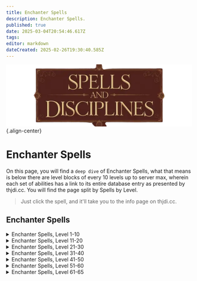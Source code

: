 ```yaml
---
title: Enchanter Spells
description: Enchanter Spells.
published: true
date: 2025-03-04T20:54:46.617Z
tags: 
editor: markdown
dateCreated: 2025-02-26T19:30:40.585Z
---
```


![spellsdisciplines.webp](/classes-and-abilities/spellsdisciplines.webp){.align-center}

# Enchanter Spells


On this page, you will find a `deep dive` of Enchanter Spells, what that means is below there are level blocks of every 10 levels up to server max, wherein each set of abilities has a link to its entire database entry as presented by thjdi.cc. You will find the page split by Spells by Level.


> Just click the spell, and it'll take you to the info page on thjdi.cc.


## Enchanter Spells

<details>
	<summary> Enchanter Spells, Level 1-10 </summary>

|Spell Name|Level|
|---|---|
|<a href="https://www.thjdi.cc/spell/300" target="_blank">Charm</a>|1|
|<a href="https://www.thjdi.cc/spell/208" target="_blank">Lull</a>|1|
|<a href="https://www.thjdi.cc/spell/287" target="_blank">Minor Illusion</a>|1|
|<a href="https://www.thjdi.cc/spell/288" target="_blank">Minor Shielding</a>|1|
|<a href="https://www.thjdi.cc/spell/285" target="_blank">Pendril's Animation</a>|1|
|<a href="https://www.thjdi.cc/spell/331" target="_blank">Reclaim Energy</a>|1|
|<a href="https://www.thjdi.cc/spell/286" target="_blank">Shallow Breath</a>|1|
|<a href="https://www.thjdi.cc/spell/40" target="_blank">Strengthen</a>|1|
|<a href="https://www.thjdi.cc/spell/289" target="_blank">Taper Enchantment</a>|1|
|<a href="https://www.thjdi.cc/spell/205" target="_blank">True North</a>|1|
|<a href="https://www.thjdi.cc/spell/32200" target="_blank">Visage of the Daft Trickster</a>|1|
|<a href="https://www.thjdi.cc/spell/41" target="_blank">Weaken</a>|1|
|<a href="https://www.thjdi.cc/spell/582" target="_blank">Illusion: Human</a>|2|
|<a href="https://www.thjdi.cc/spell/681" target="_blank">Juli's Animation</a>|2|
|<a href="https://www.thjdi.cc/spell/292" target="_blank">Mesmerize</a>|2|
|<a href="https://www.thjdi.cc/spell/676" target="_blank">Tashina</a>|2|
|<a href="https://www.thjdi.cc/spell/290" target="_blank">Color Flux</a>|3|
|<a href="https://www.thjdi.cc/spell/229" target="_blank">Fear</a>|3|
|<a href="https://www.thjdi.cc/spell/293" target="_blank">Haze</a>|3|
|<a href="https://www.thjdi.cc/spell/583" target="_blank">Illusion: Half-Elf</a>|3|
|<a href="https://www.thjdi.cc/spell/291" target="_blank">Enfeeblement</a>|4|
|<a href="https://www.thjdi.cc/spell/36" target="_blank">Gate</a>|4|
|<a href="https://www.thjdi.cc/spell/42" target="_blank">Invisibility</a>|4|
|<a href="https://www.thjdi.cc/spell/294" target="_blank">Suffocating Sphere</a>|4|
|<a href="https://www.thjdi.cc/spell/297" target="_blank">Eye of Confusion</a>|5|
|<a href="https://www.thjdi.cc/spell/588" target="_blank">Illusion: Wood Elf</a>|5|
|<a href="https://www.thjdi.cc/spell/299" target="_blank">Sentinel</a>|5|
|<a href="https://www.thjdi.cc/spell/246" target="_blank">Lesser Shielding</a>|6|
|<a href="https://www.thjdi.cc/spell/230" target="_blank">Root</a>|6|
|<a href="https://www.thjdi.cc/spell/80" target="_blank">See Invisible</a>|6|
|<a href="https://www.thjdi.cc/spell/501" target="_blank">Soothe</a>|6|
|<a href="https://www.thjdi.cc/spell/48" target="_blank">Cancel Magic</a>|7|
|<a href="https://www.thjdi.cc/spell/296" target="_blank">Chaotic Feedback</a>|7|
|<a href="https://www.thjdi.cc/spell/667" target="_blank">Enchant Silver</a>|7|
|<a href="https://www.thjdi.cc/spell/3991" target="_blank">Mass Enchant Silver</a>|7|
|<a href="https://www.thjdi.cc/spell/295" target="_blank">Mircyl's Animation</a>|7|
|<a href="https://www.thjdi.cc/spell/298" target="_blank">Alliance</a>|8|
|<a href="https://www.thjdi.cc/spell/500" target="_blank">Bind Sight</a>|8|
|<a href="https://www.thjdi.cc/spell/1359" target="_blank">Enchant Clay</a>|8|
|<a href="https://www.thjdi.cc/spell/595" target="_blank">Illusion: Gnome</a>|8|
|<a href="https://www.thjdi.cc/spell/3986" target="_blank">Mass Enchant Clay</a>|8|
|<a href="https://www.thjdi.cc/spell/645" target="_blank">Ebbing Strength</a>|9|
|<a href="https://www.thjdi.cc/spell/682" target="_blank">Kilan's Animation</a>|9|
|<a href="https://www.thjdi.cc/spell/302" target="_blank">Languid Pace</a>|9|
|<a href="https://www.thjdi.cc/spell/303" target="_blank">Whirl till you hurl</a>|9|
|<a href="https://www.thjdi.cc/spell/182" target="_blank">Beguile</a>|10|
|<a href="https://www.thjdi.cc/spell/301" target="_blank">Memory Blur</a>|10|
|<a href="https://www.thjdi.cc/spell/650" target="_blank">Mist</a>|10|
|<a href="https://www.thjdi.cc/spell/276" target="_blank">Serpent Sight</a>|10|

</details>

<details>
	<summary> Enchanter Spells, Level 11-20 </summary>

|Spell Name|Level|
|---|---|
|<a href="https://www.thjdi.cc/spell/521" target="_blank">Choke</a>|11|
|<a href="https://www.thjdi.cc/spell/7988" target="_blank">Greater Mass Enchant Silver</a>|11|
|<a href="https://www.thjdi.cc/spell/589" target="_blank">Illusion: High Elf</a>|11|
|<a href="https://www.thjdi.cc/spell/2561" target="_blank">Intellectual Advancement</a>|11|
|<a href="https://www.thjdi.cc/spell/4010" target="_blank">Mass Thicken Mana</a>|11|
|<a href="https://www.thjdi.cc/spell/390" target="_blank">Thicken Mana</a>|11|
|<a href="https://www.thjdi.cc/spell/40971" target="_blank">Bind Affinity</a>|12|
|<a href="https://www.thjdi.cc/spell/35" target="_blank">Bind Affinity</a>|12|
|<a href="https://www.thjdi.cc/spell/86" target="_blank">Enduring Breath</a>|12|
|<a href="https://www.thjdi.cc/spell/587" target="_blank">Illusion: Erudite</a>|12|
|<a href="https://www.thjdi.cc/spell/594" target="_blank">Illusion: Halfling</a>|12|
|<a href="https://www.thjdi.cc/spell/187" target="_blank">Enthrall</a>|13|
|<a href="https://www.thjdi.cc/spell/591" target="_blank">Illusion: Dwarf</a>|13|
|<a href="https://www.thjdi.cc/spell/481" target="_blank">Rune I</a>|13|
|<a href="https://www.thjdi.cc/spell/4255" target="_blank">Wuggan's Lesser Appraisal</a>|13|
|<a href="https://www.thjdi.cc/spell/697" target="_blank">Breeze</a>|14|
|<a href="https://www.thjdi.cc/spell/668" target="_blank">Enchant Electrum</a>|14|
|<a href="https://www.thjdi.cc/spell/235" target="_blank">Invisibility versus Undead</a>|14|
|<a href="https://www.thjdi.cc/spell/3987" target="_blank">Mass Enchant Electrum</a>|14|
|<a href="https://www.thjdi.cc/spell/683" target="_blank">Shalee's Animation</a>|14|
|<a href="https://www.thjdi.cc/spell/4267" target="_blank">Wuggan's Lesser Discombobulation</a>|14|
|<a href="https://www.thjdi.cc/spell/4279" target="_blank">Wuggan's Lesser Extrication</a>|14|
|<a href="https://www.thjdi.cc/spell/305" target="_blank">Identify</a>|15|
|<a href="https://www.thjdi.cc/spell/586" target="_blank">Illusion: Barbarian</a>|15|
|<a href="https://www.thjdi.cc/spell/601" target="_blank">Illusion: Tree</a>|15|
|<a href="https://www.thjdi.cc/spell/261" target="_blank">Levitate</a>|15|
|<a href="https://www.thjdi.cc/spell/39" target="_blank">Quickness</a>|15|
|<a href="https://www.thjdi.cc/spell/304" target="_blank">Chase the Moon</a>|16|
|<a href="https://www.thjdi.cc/spell/281" target="_blank">Disempower</a>|16|
|<a href="https://www.thjdi.cc/spell/7676" target="_blank">Focus Crude Spellcaster's Empowering Essence</a>|16|
|<a href="https://www.thjdi.cc/spell/7677" target="_blank">Focus Makeshift Spellcaster's Empowering Essence</a>|16|
|<a href="https://www.thjdi.cc/spell/7674" target="_blank">Focus Primitive Spellcaster's Empowering Essence</a>|16|
|<a href="https://www.thjdi.cc/spell/7675" target="_blank">Focus Rudimentary Spellcaster's Empowering Essence</a>|16|
|<a href="https://www.thjdi.cc/spell/307" target="_blank">Mesmerization</a>|16|
|<a href="https://www.thjdi.cc/spell/306" target="_blank">Sanity Warp</a>|16|
|<a href="https://www.thjdi.cc/spell/309" target="_blank">Shielding</a>|16|
|<a href="https://www.thjdi.cc/spell/651" target="_blank">Cloud</a>|17|
|<a href="https://www.thjdi.cc/spell/228" target="_blank">Endure Magic</a>|17|
|<a href="https://www.thjdi.cc/spell/593" target="_blank">Illusion: Ogre</a>|17|
|<a href="https://www.thjdi.cc/spell/2562" target="_blank">Intellectual Superiority</a>|17|
|<a href="https://www.thjdi.cc/spell/684" target="_blank">Sisna's Animation</a>|17|
|<a href="https://www.thjdi.cc/spell/47" target="_blank">Calm</a>|18|
|<a href="https://www.thjdi.cc/spell/592" target="_blank">Illusion: Troll</a>|18|
|<a href="https://www.thjdi.cc/spell/489" target="_blank">Sympathetic Aura</a>|18|
|<a href="https://www.thjdi.cc/spell/677" target="_blank">Tashani</a>|18|
|<a href="https://www.thjdi.cc/spell/21" target="_blank">Berserker Strength</a>|19|
|<a href="https://www.thjdi.cc/spell/439" target="_blank">Crystallize Mana</a>|19|
|<a href="https://www.thjdi.cc/spell/179" target="_blank">Feckless Might</a>|19|
|<a href="https://www.thjdi.cc/spell/7985" target="_blank">Greater Mass Enchant Electrum</a>|19|
|<a href="https://www.thjdi.cc/spell/3583" target="_blank">Tiny Companion</a>|19|
|<a href="https://www.thjdi.cc/spell/173" target="_blank">Benevolence</a>|20|
|<a href="https://www.thjdi.cc/spell/183" target="_blank">Cajoling Whispers</a>|20|
|<a href="https://www.thjdi.cc/spell/177" target="_blank">Color Shift</a>|20|
|<a href="https://www.thjdi.cc/spell/7689" target="_blank">Focus Mass Crude Spellcaster's Empowering Essence</a>|20|
|<a href="https://www.thjdi.cc/spell/7690" target="_blank">Focus Mass Makeshift Spellcaster's Empowering Essence</a>|20|
|<a href="https://www.thjdi.cc/spell/7687" target="_blank">Focus Mass Primitive Spellcaster's Empowering Essence</a>|20|
|<a href="https://www.thjdi.cc/spell/7688" target="_blank">Focus Mass Rudimentary Spellcaster's Empowering Essence</a>|20|
|<a href="https://www.thjdi.cc/spell/243" target="_blank">Illusion: Iksar</a>|20|
|<a href="https://www.thjdi.cc/spell/3982" target="_blank">Mass Crystallize Mana</a>|20|
|<a href="https://www.thjdi.cc/spell/84" target="_blank">Shifting Sight</a>|20|

</details>

<details>
	<summary> Enchanter Spells, Level 21-30 </summary>

|Spell Name|Level|
|---|---|
|<a href="https://www.thjdi.cc/spell/170" target="_blank">Alacrity</a>|21|
|<a href="https://www.thjdi.cc/spell/350" target="_blank">Chaos Flux</a>|21|
|<a href="https://www.thjdi.cc/spell/584" target="_blank">Illusion: Earth Elemental</a>|21|
|<a href="https://www.thjdi.cc/spell/482" target="_blank">Rune II</a>|22|
|<a href="https://www.thjdi.cc/spell/685" target="_blank">Sagar's Animation</a>|22|
|<a href="https://www.thjdi.cc/spell/24" target="_blank">Strip Enchantment</a>|22|
|<a href="https://www.thjdi.cc/spell/65" target="_blank">Major Shielding</a>|23|
|<a href="https://www.thjdi.cc/spell/185" target="_blank">Tepid Deeds</a>|23|
|<a href="https://www.thjdi.cc/spell/4256" target="_blank">Wuggan's Appraisal</a>|23|
|<a href="https://www.thjdi.cc/spell/669" target="_blank">Enchant Gold</a>|24|
|<a href="https://www.thjdi.cc/spell/581" target="_blank">Illusion: Skeleton</a>|24|
|<a href="https://www.thjdi.cc/spell/3988" target="_blank">Mass Enchant Gold</a>|24|
|<a href="https://www.thjdi.cc/spell/4268" target="_blank">Wuggan's Discombobulation</a>|24|
|<a href="https://www.thjdi.cc/spell/4280" target="_blank">Wuggan's Extrication</a>|24|
|<a href="https://www.thjdi.cc/spell/191" target="_blank">Feedback</a>|25|
|<a href="https://www.thjdi.cc/spell/7678" target="_blank">Focus Elementary Spellcaster's Empowering Essence</a>|25|
|<a href="https://www.thjdi.cc/spell/12322" target="_blank">Illusion: Simple Bellikos</a>|25|
|<a href="https://www.thjdi.cc/spell/131" target="_blank">Instill</a>|25|
|<a href="https://www.thjdi.cc/spell/162" target="_blank">Listless Power</a>|25|
|<a href="https://www.thjdi.cc/spell/174" target="_blank">Clarity</a>|26|
|<a href="https://www.thjdi.cc/spell/408" target="_blank">Curse of the Simple Mind</a>|26|
|<a href="https://www.thjdi.cc/spell/2563" target="_blank">Haunting Visage</a>|26|
|<a href="https://www.thjdi.cc/spell/450" target="_blank">Suffocate</a>|26|
|<a href="https://www.thjdi.cc/spell/540" target="_blank">Clarify Mana</a>|27|
|<a href="https://www.thjdi.cc/spell/652" target="_blank">Obscure</a>|27|
|<a href="https://www.thjdi.cc/spell/46" target="_blank">Ultravision</a>|27|
|<a href="https://www.thjdi.cc/spell/10" target="_blank">Augmentation</a>|28|
|<a href="https://www.thjdi.cc/spell/619" target="_blank">Dyn's Dizzying Draught</a>|28|
|<a href="https://www.thjdi.cc/spell/7986" target="_blank">Greater Mass Enchant Gold</a>|28|
|<a href="https://www.thjdi.cc/spell/599" target="_blank">Illusion: Water Elemental</a>|28|
|<a href="https://www.thjdi.cc/spell/49" target="_blank">Nullify Magic</a>|28|
|<a href="https://www.thjdi.cc/spell/7691" target="_blank">Focus Mass Elementary Spellcaster's Empowering Essence</a>|29|
|<a href="https://www.thjdi.cc/spell/597" target="_blank">Illusion: Air Elemental</a>|29|
|<a href="https://www.thjdi.cc/spell/3981" target="_blank">Mass Clarify Mana</a>|29|
|<a href="https://www.thjdi.cc/spell/686" target="_blank">Uleen's Animation</a>|29|
|<a href="https://www.thjdi.cc/spell/4073" target="_blank">Ward of Alendar</a>|29|
|<a href="https://www.thjdi.cc/spell/184" target="_blank">Allure</a>|30|
|<a href="https://www.thjdi.cc/spell/188" target="_blank">Entrance</a>|30|
|<a href="https://www.thjdi.cc/spell/3585" target="_blank">Entrancing Lights</a>|30|
|<a href="https://www.thjdi.cc/spell/74" target="_blank">Mana Sieve</a>|30|

</details>

<details>
	<summary> Enchanter Spells, Level 31-40 </summary>

|Spell Name|Level|
|---|---|
|<a href="https://www.thjdi.cc/spell/687" target="_blank">Boltran's Animation</a>|31|
|<a href="https://www.thjdi.cc/spell/66" target="_blank">Greater Shielding</a>|31|
|<a href="https://www.thjdi.cc/spell/646" target="_blank">Radiant Visage</a>|31|
|<a href="https://www.thjdi.cc/spell/71" target="_blank">Anarchy</a>|32|
|<a href="https://www.thjdi.cc/spell/407" target="_blank">Cast Sight</a>|32|
|<a href="https://www.thjdi.cc/spell/670" target="_blank">Enchant Platinum</a>|32|
|<a href="https://www.thjdi.cc/spell/3990" target="_blank">Mass Enchant Platinum</a>|32|
|<a href="https://www.thjdi.cc/spell/598" target="_blank">Illusion: Fire Elemental</a>|33|
|<a href="https://www.thjdi.cc/spell/483" target="_blank">Rune III</a>|33|
|<a href="https://www.thjdi.cc/spell/36836" target="_blank">Runic Strike</a>|33|
|<a href="https://www.thjdi.cc/spell/4257" target="_blank">Wuggan's Greater Appraisal</a>|33|
|<a href="https://www.thjdi.cc/spell/1408" target="_blank">Gift of Magic</a>|34|
|<a href="https://www.thjdi.cc/spell/180" target="_blank">Insipid Weakness</a>|34|
|<a href="https://www.thjdi.cc/spell/4269" target="_blank">Wuggan's Greater Discombobulation</a>|34|
|<a href="https://www.thjdi.cc/spell/4281" target="_blank">Wuggan's Greater Extrication</a>|34|
|<a href="https://www.thjdi.cc/spell/7679" target="_blank">Focus Modest Spellcaster's Empowering Essence</a>|35|
|<a href="https://www.thjdi.cc/spell/175" target="_blank">Insight</a>|35|
|<a href="https://www.thjdi.cc/spell/127" target="_blank">Invoke Fear</a>|35|
|<a href="https://www.thjdi.cc/spell/45" target="_blank">Pacify</a>|35|
|<a href="https://www.thjdi.cc/spell/2564" target="_blank">Calming Visage</a>|36|
|<a href="https://www.thjdi.cc/spell/73" target="_blank">Gravity Flux</a>|36|
|<a href="https://www.thjdi.cc/spell/192" target="_blank">Mind Wipe</a>|36|
|<a href="https://www.thjdi.cc/spell/688" target="_blank">Aanya's Animation</a>|37|
|<a href="https://www.thjdi.cc/spell/596" target="_blank">Illusion: Dry Bone</a>|37|
|<a href="https://www.thjdi.cc/spell/64" target="_blank">Resist Magic</a>|37|
|<a href="https://www.thjdi.cc/spell/653" target="_blank">Shade</a>|37|
|<a href="https://www.thjdi.cc/spell/695" target="_blank">Distill Mana</a>|38|
|<a href="https://www.thjdi.cc/spell/7987" target="_blank">Greater Mass Enchant Platinum</a>|38|
|<a href="https://www.thjdi.cc/spell/600" target="_blank">Illusion: Spirit Wolf</a>|38|
|<a href="https://www.thjdi.cc/spell/648" target="_blank">Rampage</a>|38|
|<a href="https://www.thjdi.cc/spell/1407" target="_blank">Wandering Mind</a>|38|
|<a href="https://www.thjdi.cc/spell/171" target="_blank">Celerity</a>|39|
|<a href="https://www.thjdi.cc/spell/7692" target="_blank">Focus Mass Modest Spellcaster's Empowering Essence</a>|39|
|<a href="https://www.thjdi.cc/spell/132" target="_blank">Immobilize</a>|39|
|<a href="https://www.thjdi.cc/spell/3983" target="_blank">Mass Distill Mana</a>|39|
|<a href="https://www.thjdi.cc/spell/67" target="_blank">Arch Shielding</a>|40|
|<a href="https://www.thjdi.cc/spell/1705" target="_blank">Boltran's Agacerie</a>|40|
|<a href="https://www.thjdi.cc/spell/1474" target="_blank">Boon of the Garou</a>|40|
|<a href="https://www.thjdi.cc/spell/163" target="_blank">Incapacitate</a>|40|
|<a href="https://www.thjdi.cc/spell/4077" target="_blank">Ordinance</a>|40|
|<a href="https://www.thjdi.cc/spell/484" target="_blank">Rune IV</a>|40|

</details>

<details>
	<summary> Enchanter Spells, Level 41-50 </summary>

|Spell Name|Level|
|---|---|
|<a href="https://www.thjdi.cc/spell/33" target="_blank">Brilliance</a>|41|
|<a href="https://www.thjdi.cc/spell/186" target="_blank">Shiftless Deeds</a>|41|
|<a href="https://www.thjdi.cc/spell/678" target="_blank">Tashania</a>|41|
|<a href="https://www.thjdi.cc/spell/689" target="_blank">Yegoreff's Animation</a>|41|
|<a href="https://www.thjdi.cc/spell/1694" target="_blank">Boon of the Clear Mind</a>|42|
|<a href="https://www.thjdi.cc/spell/585" target="_blank">Illusion: Werewolf</a>|42|
|<a href="https://www.thjdi.cc/spell/25" target="_blank">Pillage Enchantment</a>|42|
|<a href="https://www.thjdi.cc/spell/31003" target="_blank">Ruin Magic</a>|42|
|<a href="https://www.thjdi.cc/spell/181" target="_blank">Weakness</a>|42|
|<a href="https://www.thjdi.cc/spell/4099" target="_blank">Bounce</a>|43|
|<a href="https://www.thjdi.cc/spell/178" target="_blank">Color Skew</a>|43|
|<a href="https://www.thjdi.cc/spell/673" target="_blank">Discordant Mind</a>|43|
|<a href="https://www.thjdi.cc/spell/1797" target="_blank">Enchant Velium</a>|43|
|<a href="https://www.thjdi.cc/spell/1285" target="_blank">Summon Companion</a>|43|
|<a href="https://www.thjdi.cc/spell/7989" target="_blank">Greater Mass Enchant Velium</a>|44|
|<a href="https://www.thjdi.cc/spell/4074" target="_blank">Guard of Alendar</a>|44|
|<a href="https://www.thjdi.cc/spell/3586" target="_blank">Illusion: Scaled Wolf</a>|44|
|<a href="https://www.thjdi.cc/spell/3696" target="_blank">Leviathan Eyes</a>|44|
|<a href="https://www.thjdi.cc/spell/3993" target="_blank">Mass Enchant Velium</a>|44|
|<a href="https://www.thjdi.cc/spell/7680" target="_blank">Focus Simple Spellcaster's Empowering Essence</a>|45|
|<a href="https://www.thjdi.cc/spell/2565" target="_blank">Illusion: Imp</a>|45|
|<a href="https://www.thjdi.cc/spell/133" target="_blank">Paralyzing Earth</a>|45|
|<a href="https://www.thjdi.cc/spell/696" target="_blank">Purify Mana</a>|45|
|<a href="https://www.thjdi.cc/spell/194" target="_blank">Reoccurring Amnesia</a>|45|
|<a href="https://www.thjdi.cc/spell/647" target="_blank">Adorning Grace</a>|46|
|<a href="https://www.thjdi.cc/spell/193" target="_blank">Blanket of Forgetfulness</a>|46|
|<a href="https://www.thjdi.cc/spell/1892" target="_blank">Enchant Steel</a>|46|
|<a href="https://www.thjdi.cc/spell/176" target="_blank">Berserker Spirit</a>|47|
|<a href="https://www.thjdi.cc/spell/190" target="_blank">Dazzle</a>|47|
|<a href="https://www.thjdi.cc/spell/195" target="_blank">Gasping Embrace</a>|47|
|<a href="https://www.thjdi.cc/spell/4009" target="_blank">Mass Purify Mana</a>|47|
|<a href="https://www.thjdi.cc/spell/172" target="_blank">Swift Like the Wind</a>|47|
|<a href="https://www.thjdi.cc/spell/1890" target="_blank">Enchant Adamantite</a>|48|
|<a href="https://www.thjdi.cc/spell/1889" target="_blank">Enchant Mithril</a>|48|
|<a href="https://www.thjdi.cc/spell/72" target="_blank">Group Resist Magic</a>|48|
|<a href="https://www.thjdi.cc/spell/690" target="_blank">Kintaz's Animation</a>|48|
|<a href="https://www.thjdi.cc/spell/654" target="_blank">Shadow</a>|48|
|<a href="https://www.thjdi.cc/spell/1893" target="_blank">Enchant Brellium</a>|49|
|<a href="https://www.thjdi.cc/spell/7693" target="_blank">Focus Mass Simple Spellcaster's Empowering Essence</a>|49|
|<a href="https://www.thjdi.cc/spell/3984" target="_blank">Mass Enchant Adamantite</a>|49|
|<a href="https://www.thjdi.cc/spell/3985" target="_blank">Mass Enchant Brellium</a>|49|
|<a href="https://www.thjdi.cc/spell/3989" target="_blank">Mass Enchant Mithril</a>|49|
|<a href="https://www.thjdi.cc/spell/3992" target="_blank">Mass Enchant Steel</a>|49|
|<a href="https://www.thjdi.cc/spell/1687" target="_blank">Collaboration</a>|50|
|<a href="https://www.thjdi.cc/spell/7681" target="_blank">Focus Spellcaster's Empowering Essence</a>|50|
|<a href="https://www.thjdi.cc/spell/1406" target="_blank">Improved Invisibility</a>|50|
|<a href="https://www.thjdi.cc/spell/1686" target="_blank">Theft of Thought</a>|50|

</details>

<details>
	<summary> Enchanter Spells, Level 51-60 </summary>

|Spell Name|Level|
|---|---|
|<a href="https://www.thjdi.cc/spell/16211" target="_blank">Bite of Tashani</a>|51|
|<a href="https://www.thjdi.cc/spell/2881" target="_blank">Everlasting Breath</a>|51|
|<a href="https://www.thjdi.cc/spell/16228" target="_blank">Focus of Arcanum</a>|51|
|<a href="https://www.thjdi.cc/spell/2894" target="_blank">Levitation</a>|51|
|<a href="https://www.thjdi.cc/spell/1685" target="_blank">Muzzle of Mardu</a>|51|
|<a href="https://www.thjdi.cc/spell/1541" target="_blank">Wake of Tranquility</a>|51|
|<a href="https://www.thjdi.cc/spell/1693" target="_blank">Clarity II</a>|52|
|<a href="https://www.thjdi.cc/spell/1696" target="_blank">Color Slant</a>|52|
|<a href="https://www.thjdi.cc/spell/1707" target="_blank">Dictate</a>|52|
|<a href="https://www.thjdi.cc/spell/1690" target="_blank">Fascination</a>|52|
|<a href="https://www.thjdi.cc/spell/4017" target="_blank">Illusion: Guktan</a>|52|
|<a href="https://www.thjdi.cc/spell/1689" target="_blank">Rune V</a>|52|
|<a href="https://www.thjdi.cc/spell/3697" target="_blank">Scryer's Trespass</a>|52|
|<a href="https://www.thjdi.cc/spell/2566" target="_blank">Trickster's Augmentation</a>|52|
|<a href="https://www.thjdi.cc/spell/17783" target="_blank">Trickster's Visage</a>|52|
|<a href="https://www.thjdi.cc/spell/1708" target="_blank">Aanya's Quickening</a>|53|
|<a href="https://www.thjdi.cc/spell/1592" target="_blank">Cripple</a>|53|
|<a href="https://www.thjdi.cc/spell/1697" target="_blank">Recant Magic</a>|53|
|<a href="https://www.thjdi.cc/spell/2567" target="_blank">Beguiling Visage</a>|54|
|<a href="https://www.thjdi.cc/spell/1698" target="_blank">Dementia</a>|54|
|<a href="https://www.thjdi.cc/spell/7694" target="_blank">Focus Mass Spellcaster's Empowering Essence</a>|54|
|<a href="https://www.thjdi.cc/spell/1691" target="_blank">Glamour of Kintaz</a>|54|
|<a href="https://www.thjdi.cc/spell/8036" target="_blank">Illusion: Orc</a>|54|
|<a href="https://www.thjdi.cc/spell/2826" target="_blank">Illusion: Vah Shir</a>|54|
|<a href="https://www.thjdi.cc/spell/1610" target="_blank">Shield of the Magi</a>|54|
|<a href="https://www.thjdi.cc/spell/8931" target="_blank">Beguiler's Aura</a>|55|
|<a href="https://www.thjdi.cc/spell/7682" target="_blank">Focus Refined Spellcaster's Empowering Essence</a>|55|
|<a href="https://www.thjdi.cc/spell/1409" target="_blank">Gift of Insight</a>|55|
|<a href="https://www.thjdi.cc/spell/4418" target="_blank">Illusion: Frost Bone</a>|55|
|<a href="https://www.thjdi.cc/spell/1715" target="_blank">Largarn's Lamentation</a>|55|
|<a href="https://www.thjdi.cc/spell/1714" target="_blank">Memory Flux</a>|55|
|<a href="https://www.thjdi.cc/spell/4075" target="_blank">Protection of Alendar</a>|55|
|<a href="https://www.thjdi.cc/spell/1699" target="_blank">Wind of Tashani</a>|55|
|<a href="https://www.thjdi.cc/spell/1723" target="_blank">Zumaik's Animation</a>|55|
|<a href="https://www.thjdi.cc/spell/1729" target="_blank">Augment</a>|56|
|<a href="https://www.thjdi.cc/spell/1695" target="_blank">Gift of Pure Thought</a>|56|
|<a href="https://www.thjdi.cc/spell/2568" target="_blank">Horrifying Visage</a>|56|
|<a href="https://www.thjdi.cc/spell/1701" target="_blank">Overwhelming Splendor</a>|56|
|<a href="https://www.thjdi.cc/spell/1700" target="_blank">Torment of Argli</a>|56|
|<a href="https://www.thjdi.cc/spell/1527" target="_blank">Trepidation</a>|56|
|<a href="https://www.thjdi.cc/spell/1688" target="_blank">Enlightenment</a>|57|
|<a href="https://www.thjdi.cc/spell/1712" target="_blank">Forlorn Deeds</a>|57|
|<a href="https://www.thjdi.cc/spell/6983" target="_blank">Phobia</a>|57|
|<a href="https://www.thjdi.cc/spell/1702" target="_blank">Tashanian</a>|57|
|<a href="https://www.thjdi.cc/spell/1711" target="_blank">Umbra</a>|57|
|<a href="https://www.thjdi.cc/spell/1713" target="_blank">Bedlam</a>|58|
|<a href="https://www.thjdi.cc/spell/2016" target="_blank">Dementing Visions</a>|58|
|<a href="https://www.thjdi.cc/spell/1633" target="_blank">Fetter</a>|58|
|<a href="https://www.thjdi.cc/spell/2569" target="_blank">Glamorous Visage</a>|58|
|<a href="https://www.thjdi.cc/spell/4100" target="_blank">Reflect</a>|58|
|<a href="https://www.thjdi.cc/spell/1709" target="_blank">Wondrous Rapidity</a>|58|
|<a href="https://www.thjdi.cc/spell/1703" target="_blank">Asphyxiate</a>|59|
|<a href="https://www.thjdi.cc/spell/7695" target="_blank">Focus Mass Refined Spellcaster's Empowering Essence</a>|59|
|<a href="https://www.thjdi.cc/spell/1692" target="_blank">Rapture</a>|59|
|<a href="https://www.thjdi.cc/spell/2121" target="_blank">Ancient: Chaotic Visions</a>|60|
|<a href="https://www.thjdi.cc/spell/2120" target="_blank">Ancient: Eternal Rapture</a>|60|
|<a href="https://www.thjdi.cc/spell/7683" target="_blank">Focus Intricate Spellcaster's Empowering Essence</a>|60|
|<a href="https://www.thjdi.cc/spell/1410" target="_blank">Gift of Brilliance</a>|60|
|<a href="https://www.thjdi.cc/spell/2570" target="_blank">Koadic's Endless Intellect</a>|60|
|<a href="https://www.thjdi.cc/spell/2895" target="_blank">Speed of the Brood</a>|60|
|<a href="https://www.thjdi.cc/spell/1710" target="_blank">Visions of Grandeur</a>|60|
|<a href="https://www.thjdi.cc/spell/1704" target="_blank">Wind of Tashanian</a>|60|

</details>

<details>
	<summary> Enchanter Spells, Level 61-65 </summary>

|Spell Name|Level|
|---|---|
|<a href="https://www.thjdi.cc/spell/3341" target="_blank">Apathy</a>|61|
|<a href="https://www.thjdi.cc/spell/3199" target="_blank">Arcane Rune</a>|61|
|<a href="https://www.thjdi.cc/spell/3347" target="_blank">Beckon</a>|61|
|<a href="https://www.thjdi.cc/spell/3229" target="_blank">Boggle</a>|61|
|<a href="https://www.thjdi.cc/spell/3194" target="_blank">Greater Fetter</a>|61|
|<a href="https://www.thjdi.cc/spell/3342" target="_blank">Howl of Tashan</a>|61|
|<a href="https://www.thjdi.cc/spell/3591" target="_blank">Imbue Disease</a>|61|
|<a href="https://www.thjdi.cc/spell/3595" target="_blank">Imbue Justice</a>|61|
|<a href="https://www.thjdi.cc/spell/6739" target="_blank">Rune of the Scale</a>|61|
|<a href="https://www.thjdi.cc/spell/3343" target="_blank">Rune of Zebuxoruk</a>|61|
|<a href="https://www.thjdi.cc/spell/3300" target="_blank">Shield of the Arcane</a>|61|
|<a href="https://www.thjdi.cc/spell/3034" target="_blank">Aeldorb's Animation</a>|62|
|<a href="https://www.thjdi.cc/spell/3242" target="_blank">Guard of Druzzil</a>|62|
|<a href="https://www.thjdi.cc/spell/3352" target="_blank">Imbue Earth</a>|62|
|<a href="https://www.thjdi.cc/spell/3344" target="_blank">Imbue Nightmare</a>|62|
|<a href="https://www.thjdi.cc/spell/3346" target="_blank">Imbue Storm</a>|62|
|<a href="https://www.thjdi.cc/spell/3594" target="_blank">Imbue Torment</a>|62|
|<a href="https://www.thjdi.cc/spell/6984" target="_blank">Jitterskin</a>|62|
|<a href="https://www.thjdi.cc/spell/3197" target="_blank">Pacification</a>|62|
|<a href="https://www.thjdi.cc/spell/3240" target="_blank">Speed of Vallon</a>|62|
|<a href="https://www.thjdi.cc/spell/3345" target="_blank">Strangle</a>|62|
|<a href="https://www.thjdi.cc/spell/3359" target="_blank">Word of Morell</a>|62|
|<a href="https://www.thjdi.cc/spell/4076" target="_blank">Bulwark of Alendar</a>|63|
|<a href="https://www.thjdi.cc/spell/4408" target="_blank">Color Cloud</a>|63|
|<a href="https://www.thjdi.cc/spell/3592" target="_blank">Imbue Valor</a>|63|
|<a href="https://www.thjdi.cc/spell/3593" target="_blank">Imbue War</a>|63|
|<a href="https://www.thjdi.cc/spell/3241" target="_blank">Night's Dark Terror</a>|63|
|<a href="https://www.thjdi.cc/spell/3354" target="_blank">Sleep</a>|63|
|<a href="https://www.thjdi.cc/spell/3348" target="_blank">Torment of Scio</a>|63|
|<a href="https://www.thjdi.cc/spell/3350" target="_blank">Tranquility</a>|63|
|<a href="https://www.thjdi.cc/spell/3351" target="_blank">Uproar</a>|63|
|<a href="https://www.thjdi.cc/spell/3358" target="_blank">Bliss</a>|64|
|<a href="https://www.thjdi.cc/spell/7696" target="_blank">Focus Mass Intricate Spellcaster's Empowering Essence</a>|64|
|<a href="https://www.thjdi.cc/spell/3353" target="_blank">Imbue Air</a>|64|
|<a href="https://www.thjdi.cc/spell/3349" target="_blank">Insanity</a>|64|
|<a href="https://www.thjdi.cc/spell/3302" target="_blank">Shield of Maelin</a>|64|
|<a href="https://www.thjdi.cc/spell/4975" target="_blank">Ancient: Chaos Madness</a>|65|
|<a href="https://www.thjdi.cc/spell/4878" target="_blank">Bliss of the Nihil</a>|65|
|<a href="https://www.thjdi.cc/spell/3355" target="_blank">Command of Druzzil</a>|65|
|<a href="https://www.thjdi.cc/spell/4877" target="_blank">Dreary Deeds</a>|65|
|<a href="https://www.thjdi.cc/spell/7684" target="_blank">Focus Elaborate Spellcaster's Empowering Essence</a>|65|
|<a href="https://www.thjdi.cc/spell/5521" target="_blank">Hastening of Salik</a>|65|
|<a href="https://www.thjdi.cc/spell/3063" target="_blank">Illusion: Froglok</a>|65|
|<a href="https://www.thjdi.cc/spell/27733" target="_blank">Illusion: Kunark Goblin</a>|65|
|<a href="https://www.thjdi.cc/spell/3356" target="_blank">Imbue Fire</a>|65|
|<a href="https://www.thjdi.cc/spell/3357" target="_blank">Imbue Water</a>|65|
|<a href="https://www.thjdi.cc/spell/4879" target="_blank">Madness of Ikkibi</a>|65|
|<a href="https://www.thjdi.cc/spell/3178" target="_blank">Vallon's Quickening</a>|65|
|<a href="https://www.thjdi.cc/spell/3360" target="_blank">Voice of Quellious</a>|65|

</details>